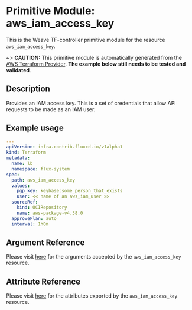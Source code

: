 
# Primitive Module: aws_iam_access_key

This is the Weave TF-controller primitive module for the resource `aws_iam_access_key`.

~> **CAUTION:** This primitive module is automatically generated from the [AWS Terraform Provider](https://registry.terraform.io/providers/hashicorp/aws/latest/docs/resources/iam_access_key). **The example below still needs to be tested and validated**.

## Description

Provides an IAM access key. This is a set of credentials that allow API requests to be made as an IAM user.

## Example usage

```yaml
---
apiVersion: infra.contrib.fluxcd.io/v1alpha1
kind: Terraform
metadata:
  name: lb
  namespace: flux-system
spec:
  path: aws_iam_access_key
  values:
    pgp_key: keybase:some_person_that_exists
    user: << name of an aws_iam_user >>
  sourceRef:
    kind: OCIRepository
    name: aws-package-v4.38.0
  approvePlan: auto
  interval: 1h0m
```

## Argument Reference

Please visit [here](https://registry.terraform.io/providers/hashicorp/aws/latest/docs/resources/iam_access_key#argument-reference) for the arguments accepted by the `aws_iam_access_key` resource.

## Attribute Reference

Please visit [here](https://registry.terraform.io/providers/hashicorp/aws/latest/docs/resources/iam_access_key#attributes-reference) for the attributes exported by the `aws_iam_access_key` resource.
